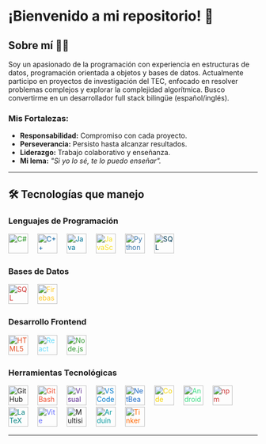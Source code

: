 # ¡Bienvenido a mi repositorio! 🎉

## Sobre mí 👨‍💻
Soy un apasionado de la programación con experiencia en estructuras de datos, programación orientada a objetos y bases de datos. Actualmente participo en proyectos de investigación del TEC, enfocado en resolver problemas complejos y explorar la complejidad algorítmica. Busco convertirme en un desarrollador full stack bilingüe (español/inglés).

### Mis Fortalezas:
- **Responsabilidad:** Compromiso con cada proyecto.
- **Perseverancia:** Persisto hasta alcanzar resultados.
- **Liderazgo:** Trabajo colaborativo y enseñanza.
- **Mi lema:** *"Si yo lo sé, te lo puedo enseñar".*

---

## 🛠️ Tecnologías que manejo

### Lenguajes de Programación
<p>
  <img src="https://cdn.jsdelivr.net/npm/simple-icons@v5/icons/csharp.svg" alt="C#" width="40" height="40" style="color: #239120; margin-right: 15px;" />
  <img src="https://cdn.jsdelivr.net/npm/simple-icons@v5/icons/cplusplus.svg" alt="C++" width="40" height="40" style="color: #00599C; margin-right: 15px;" />
  <img src="https://cdn.jsdelivr.net/npm/simple-icons@v5/icons/java.svg" alt="Java" width="40" height="40" style="color: #007396; margin-right: 15px;" />
  <img src="https://cdn.jsdelivr.net/npm/simple-icons@v5/icons/javascript.svg" alt="JavaScript" width="40" height="40" style="color: #F7DF1E; margin-right: 15px;" />
  <img src="https://cdn.jsdelivr.net/npm/simple-icons@v5/icons/python.svg" alt="Python" width="40" height="40" style="color: #3776AB; margin-right: 15px;" />
  <img src="https://cdn.jsdelivr.net/npm/simple-icons@v5/icons/sqlite.svg" alt="SQL" width="40" height="40" style="color: #003B57; margin-right: 15px;" />
</p>

### Bases de Datos
<p>
  <img src="https://cdn.jsdelivr.net/npm/simple-icons@v5/icons/microsoftsqlserver.svg" alt="SQL Server" width="40" height="40" style="color: #CC2927; margin-right: 15px;" />
  <img src="https://cdn.jsdelivr.net/npm/simple-icons@v5/icons/firebase.svg" alt="Firebase" width="40" height="40" style="color: #FFCA28; margin-right: 15px;" />
</p>

### Desarrollo Frontend
<p>
  <img src="https://cdn.jsdelivr.net/npm/simple-icons@v5/icons/html5.svg" alt="HTML5" width="40" height="40" style="color: #E34F26; margin-right: 15px;" />
  <img src="https://cdn.jsdelivr.net/npm/simple-icons@v5/icons/react.svg" alt="React" width="40" height="40" style="color: #61DAFB; margin-right: 15px;" />
  <img src="https://cdn.jsdelivr.net/npm/simple-icons@v5/icons/nodedotjs.svg" alt="Node.js" width="40" height="40" style="color: #339933; margin-right: 15px;" />
</p>

### Herramientas Tecnológicas
<p>
  <img src="https://cdn.jsdelivr.net/npm/simple-icons@v5/icons/github.svg" alt="GitHub" width="40" height="40" style="color: #181717; margin-right: 15px;" />
  <img src="https://cdn.jsdelivr.net/npm/simple-icons@v5/icons/git.svg" alt="GitBash" width="40" height="40" style="color: #F05032; margin-right: 15px;" />
  <img src="https://cdn.jsdelivr.net/npm/simple-icons@v5/icons/visualstudio.svg" alt="Visual Studio" width="40" height="40" style="color: #5C2D91; margin-right: 15px;" />
  <img src="https://cdn.jsdelivr.net/npm/simple-icons@v5/icons/visualstudiocode.svg" alt="VS Code" width="40" height="40" style="color: #007ACC; margin-right: 15px;" />
  <img src="https://cdn.jsdelivr.net/npm/simple-icons@v5/icons/apachenetbeanside.svg" alt="NetBeans" width="40" height="40" style="color: #1B6AC6; margin-right: 15px;" />
  <img src="https://cdn.jsdelivr.net/npm/simple-icons@v5/icons/codeblocks.svg" alt="Code Blocks" width="40" height="40" style="color: #F4D400; margin-right: 15px;" />
  <img src="https://cdn.jsdelivr.net/npm/simple-icons@v5/icons/android.svg" alt="Android" width="40" height="40" style="color: #3DDC84; margin-right: 15px;" />
  <img src="https://cdn.jsdelivr.net/npm/simple-icons@v5/icons/npm.svg" alt="npm" width="40" height="40" style="color: #CB3837; margin-right: 15px;" />
  <img src="https://cdn.jsdelivr.net/npm/simple-icons@v5/icons/latex.svg" alt="LaTeX" width="40" height="40" style="color: #008080; margin-right: 15px;" />
  <img src="https://cdn.jsdelivr.net/npm/simple-icons@v5/icons/vite.svg" alt="Vite" width="40" height="40" style="color: #646CFF; margin-right: 15px;" />
  <img src="https://upload.wikimedia.org/wikipedia/commons/8/8f/Multisim_Logo.svg" alt="Multisim" width="40" height="40" style="margin-right: 15px;" />
  <img src="https://cdn.jsdelivr.net/npm/simple-icons@v5/icons/arduino.svg" alt="Arduino IDE" width="40" height="40" style="color: #00979D; margin-right: 15px;" />
  <img src="https://cdn.jsdelivr.net/npm/simple-icons@v5/icons/tinkercad.svg" alt="Tinkercad" width="40" height="40" style="color: #FF6600; margin-right: 15px;" />
</p>

---

<!---
JoshuaPicado/JoshuaPicado is a ✨ special ✨ repository because its `README.md` (this file) appears on your GitHub profile.
You can click the Preview link to take a look at your changes.
--->


